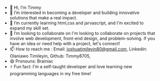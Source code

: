 - 👋 Hi, I’m Timmy
- 👀 I’m interested in becoming a developer and building innovative solutions that make a real impact.
- 🌱 I’m currently learning html,css and jarvascript, and I'm excited to expand my skill set.
- 💞️ I’m looking to collaborate on I'm looking to collaborate on projects that involve web development, front-end design, and problem-solving. If you have an idea or need help with a project, let's connect!
- 📫 How to reach me :
    Email: joshuatimileyin80@gmail.com,
    Linkedin: Olaniawo Timileyin,
    Github: Timmy8705, 
- 😄 Pronouns: Brainiac
- ⚡ Fun fact:  I'm a self-taught developer and love learning new programming languages in my free time!
<!---
Timmy8705/Timmy8705 is a ✨ special ✨ repository because its `README.md` (this file) appears on your GitHub profile.
You can click the Preview link to take a look at your changes.
--->
